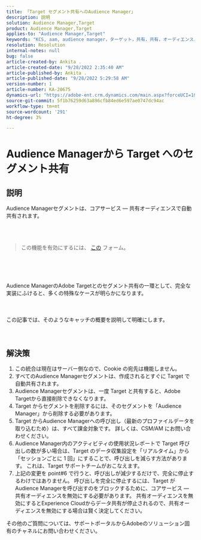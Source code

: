 ```yaml
---
title: 「Target セグメント共有へのAudience Manager」
description: 説明
solution: Audience Manager,Target
product: Audience Manager,Target
applies-to: "Audience Manager,Target"
keywords: "KCS, aam, audience manager，ターゲット，共有，共有，オーディエンス，セグメント，表示"
resolution: Resolution
internal-notes: null
bug: false
article-created-by: Ankita .
article-created-date: "9/28/2022 2:35:40 AM"
article-published-by: Ankita .
article-published-date: "9/28/2022 5:29:58 AM"
version-number: 1
article-number: KA-20675
dynamics-url: "https://adobe-ent.crm.dynamics.com/main.aspx?forceUCI=1&pagetype=entityrecord&etn=knowledgearticle&id=cce6fd3b-d63e-ed11-9db1-0022480869de"
source-git-commit: 5f1b76259d63a896cfb84ed6e597ae0747dc94ac
workflow-type: tm+mt
source-wordcount: '291'
ht-degree: 3%

---
```


# Audience Managerから Target へのセグメント共有

## 説明

Audience Managerセグメントは、コアサービス — 共有オーディエンスで自動共有されます。<br><br> <br><br>

> この機能を有効にするには、 [この](https://adobe.allegiancetech.com/cgi-bin/qwebcorporate.dll?idx=X8SVES) フォーム。

<br><br> <br><br>Audience ManagerのAdobe Targetとのセグメント共有の一環として、完全な実装にふけると、多くの特殊なケースが明らかになります。<br><br> <br><br>この記事では、そのようなキャッチの概要を説明して明確にします。<br><br> 

## 解決策


1. この統合は現在はサーバー側なので、Cookie の宛先は機能しません。
2. すべてのAudience Managerセグメントは、作成されるとすぐに Target で自動共有されます。
3. Audience Managerセグメントは、一度 Target と共有すると、Adobe Targetから直接削除できなくなります。
4. Target からセグメントを削除するには、そのセグメントを「Audience Manager」から削除する必要があります。
5. Target からAudience Managerへの呼び出し（最新のプロファイルデータを取り込むため）は、すべて課金対象です。 詳しくは、CSM/AM にお問い合わせください。
6. Audience Manager内のアクティビティの使用状況レポートで Target 呼び出しの数が多い場合は、Target のデータ収集設定を「リアルタイム」から「セッションごとに 1 回」にすることで、呼び出しを減らす方法があります。 これは、Target サポートチームがおこなえます。
7. 上記の変更を point#6 で行うと、呼び出しが減少するだけで、完全に停止するわけではありません。 呼び出しを完全に停止するには、Target がAudience Managerを呼び出すのをブロックするために、コアサービス — 共有オーディエンスを無効にする必要があります。 共有オーディエンスを無効にするとExperience Cloudからデータ共有が停止されるので、共有オーディエンスを無効にする場合は賢く決定してください。




その他のご質問については、サポートポータルからAdobeのソリューション固有のチャネルにお問い合わせください。
